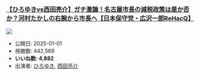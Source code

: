 ### [【ひろゆきvs西田亮介】ガチ激論！名古屋市長の減税政策は是か否か？河村たかしの右腕から市長へ【日本保守党・広沢一郎ReHacQ】](https://www.youtube.com/watch?v=MK3BpJAJu2Q)
[![](https://img.youtube.com/vi/MK3BpJAJu2Q/sddefault.jpg)](https://www.youtube.com/watch?v=MK3BpJAJu2Q)
-   公開日: 2025-01-01
-   視聴数: 442,569
-   **いいね数: 4,882**
-   出演者: [ひろゆき](/rehacq_fan/people/ひろゆき "wikilink"), [西田亮介](/rehacq_fan/people/西田亮介 "wikilink")
